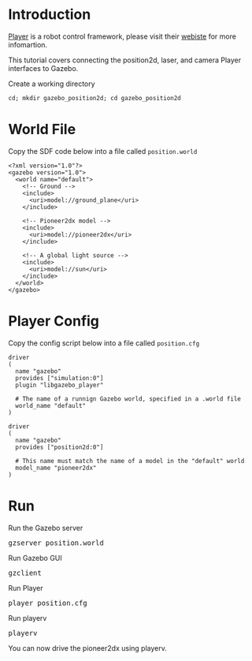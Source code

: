 # Introduction

[Player](http://playerstage.sourceforge.net) is a robot control framework,
please visit their [webiste](http://playerstage.sourceforge.net) for more
infomartion.

This tutorial covers connecting the position2d, laser, and camera Player interfaces to Gazebo. 

Create a working directory

~~~
cd; mkdir gazebo_position2d; cd gazebo_position2d
~~~

# World File

Copy the SDF code below into a file called `position.world`

~~~
<?xml version="1.0"?>
<gazebo version="1.0">
  <world name="default">
    <!-- Ground -->
    <include>
      <uri>model://ground_plane</uri>
    </include>

    <!-- Pioneer2dx model -->
    <include>
      <uri>model://pioneer2dx</uri>
    </include>

    <!-- A global light source -->
    <include>
      <uri>model://sun</uri>
    </include>
  </world>
</gazebo>
~~~

# Player Config

Copy the config script below into a file called `position.cfg`

~~~
driver
(
  name "gazebo"
  provides ["simulation:0"]
  plugin "libgazebo_player"

  # The name of a runnign Gazebo world, specified in a .world file
  world_name "default"
)

driver
(
  name "gazebo"
  provides ["position2d:0"]

  # This name must match the name of a model in the "default" world
  model_name "pioneer2dx"
)
~~~

# Run

Run the Gazebo server

<pre>
gzserver position.world
</pre>

Run Gazebo GUI

<pre>
gzclient
</pre>

Run Player

<pre>
player position.cfg
</pre>

Run playerv

<pre>
playerv
</pre>

You can now drive the pioneer2dx using playerv.
